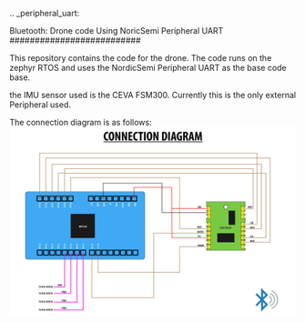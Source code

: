 
.. _peripheral_uart:

Bluetooth: Drone code Using NoricSemi Peripheral UART
##########################

This repository contains the code for the drone. The code runs on the zephyr RTOS and uses the NordicSemi Peripheral UART as the base code base.

the IMU sensor used is the CEVA FSM300. Currently this is the only external Peripheral used.

The connection diagram is as follows:
![Connection Diagram](https://github.com/antshiv/BLEDroneCode/blob/master/assets/connection_diagram.jpg)

